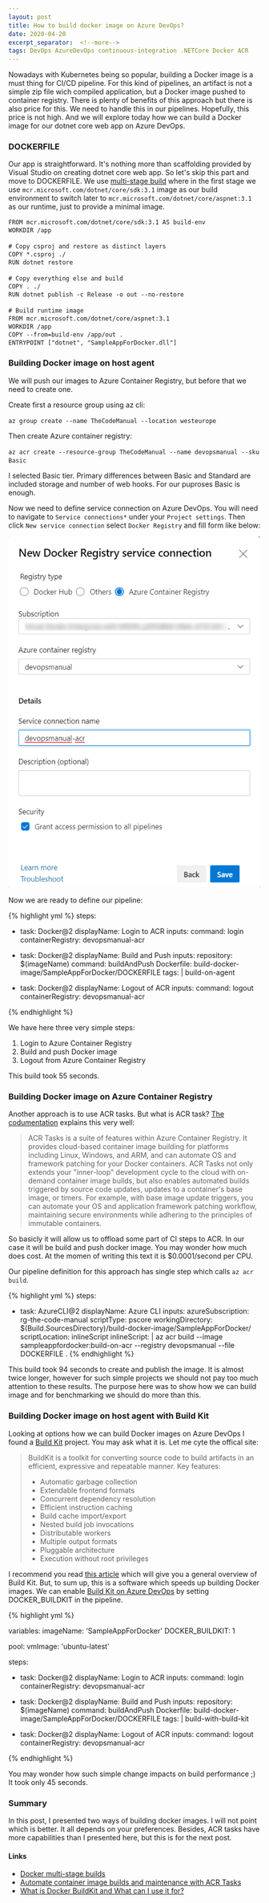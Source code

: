 ```yaml
---
layout: post
title: How to build docker image on Azure DevOps?
date: 2020-04-20
excerpt_separator:  <!--more-->
tags: DevOps AzureDevOps continuous-integration .NETCore Docker ACR
---
```


Nowadays with Kubernetes being so popular, building a Docker image is a must thing for CI/CD pipeline. For this kind of pipelines, an artifact is not a simple zip file wich compiled application, but a Docker image pushed to container registry. There is plenty of benefits of this approach but there is also price for this. We need to handle this in our pipelines. Hopefully, this price is not high. And we will explore today how we can build a Docker image for our dotnet core web app on Azure DevOps.

<!--more-->

### DOCKERFILE

Our app is straightforward. It's nothing more than scaffolding provided by Visual Studio on creating dotnet core web app. So let's skip this part and move to DOCKERFILE. We use [multi-stage build](https://docs.docker.com/develop/develop-images/multistage-build/) where in the first stage we use `mcr.microsoft.com/dotnet/core/sdk:3.1` image as our build environment to switch later to `mcr.microsoft.com/dotnet/core/aspnet:3.1` as our runtime, just to provide a minimal image.

```
FROM mcr.microsoft.com/dotnet/core/sdk:3.1 AS build-env
WORKDIR /app

# Copy csproj and restore as distinct layers
COPY *.csproj ./
RUN dotnet restore

# Copy everything else and build
COPY . ./
RUN dotnet publish -c Release -o out --no-restore

# Build runtime image
FROM mcr.microsoft.com/dotnet/core/aspnet:3.1
WORKDIR /app
COPY --from=build-env /app/out .
ENTRYPOINT ["dotnet", "SampleAppForDocker.dll"]
```

### Building Docker image on host agent

We will push our images to Azure Container Registry, but before that we need to create one.

Create first a resource group using az cli:

`
az group create --name TheCodeManual --location westeurope
`

Then create Azure container registry:

`
az acr create --resource-group TheCodeManual --name devopsmanual --sku Basic
`

I selected Basic tier. Primary differences between Basic and Standard are included storage and number of web hooks. For our puproses Basic is enough.

Now we need to define service connection on Azure DevOps. You will need to navigate to `Service connections*` under your `Project settings`. Then click `New service connection` select `Docker Registry` and fill form like below:

![Adding new ACR service connection](/images/2020-04-20-acr-service-connection.png)

Now we are ready to define our pipeline:

{% highlight yml %}
steps:
- task: Docker@2
  displayName: Login to ACR
  inputs:
    command: login
    containerRegistry: devopsmanual-acr

- task: Docker@2
  displayName: Build and Push
  inputs:
    repository: $(imageName)
    command: buildAndPush
    Dockerfile: build-docker-image/SampleAppForDocker/DOCKERFILE
    tags: |
      build-on-agent

- task: Docker@2
  displayName: Logout of ACR
  inputs:
    command: logout
    containerRegistry: devopsmanual-acr

{% endhighlight %}

We have here three very simple steps:

1. Login to Azure Container Registry
2. Build and push Docker image
3. Logout from Azure Container Registry

This build took 55 seconds. 

### Building Docker image on Azure Container Registry

Another approach is to use ACR tasks. But what is ACR task? [The codumentation](https://docs.microsoft.com/en-us/azure/container-registry/container-registry-tasks-overview#what-is-acr-tasks) explains this very well:

> ACR Tasks is a suite of features within Azure Container Registry. It provides cloud-based container image building for platforms including Linux, Windows, and ARM, and can automate OS and framework patching for your Docker containers. ACR Tasks not only extends your "inner-loop" development cycle to the cloud with on-demand container image builds, but also enables automated builds triggered by source code updates, updates to a container's base image, or timers. For example, with base image update triggers, you can automate your OS and application framework patching workflow, maintaining secure environments while adhering to the principles of immutable containers.

So basicly it will allow us to offload some part of CI steps to ACR. In our case it will be build and push docker image. You may wonder how much does cost. At the momen of writing this text it is $0.0001/second per CPU. 

Our pipeline definition for this approach has single step which calls `az acr build`.

{% highlight yml %}
steps:
- task: AzureCLI@2
  displayName: Azure CLI
  inputs:
    azureSubscription: rg-the-code-manual
    scriptType: pscore
    workingDirectory: $(Build.SourcesDirectory)/build-docker-image/SampleAppForDocker/
    scriptLocation: inlineScript
    inlineScript: |
      az acr build --image sampleappfordocker:build-on-acr --registry devopsmanual --file DOCKERFILE .
{% endhighlight %}

This build took 94 seconds to create and publish the image. It is almost twice longer, however for such simple projects we should not pay too much attention to these results. The purpose here was to show how we can build image and for benchmarking we should do more than this.

### Building Docker image on host agent with Build Kit

Looking at options how we can build Docker images on Azure DevOps I found a [Build Kit](https://github.com/moby/buildkit) project. You may ask what it is. Let me cyte the offical site:

> BuildKit is a toolkit for converting source code to build artifacts in an efficient, expressive and repeatable manner.
> Key features:
> - Automatic garbage collection
> - Extendable frontend formats
> - Concurrent dependency resolution
> - Efficient instruction caching
> - Build cache import/export
> - Nested build job invocations
> - Distributable workers
> - Multiple output formats
> - Pluggable architecture
> - Execution without root privileges

I recommend you read [this article](https://brianchristner.io/what-is-docker-buildkit/) which will give you a general overview of Build Kit. But, to sum up, this is a software which speeds up building Docker images. We can enable [Build Kit on Azure DevOps](https://docs.microsoft.com/en-us/azure/devops/pipelines/ecosystems/containers/build-image?view=azure-devops#buildkit) by setting DOCKER_BUILDKIT in the pipeline.

{% highlight yml %}

variables:
  imageName: 'SampleAppForDocker'
  DOCKER_BUILDKIT: 1

pool:
  vmImage: 'ubuntu-latest'

steps:
- task: Docker@2
  displayName: Login to ACR
  inputs:
    command: login
    containerRegistry: devopsmanual-acr

- task: Docker@2
  displayName: Build and Push
  inputs:
    repository: $(imageName)
    command: buildAndPush
    Dockerfile: build-docker-image/SampleAppForDocker/DOCKERFILE
    tags: |
      build-with-build-kit

- task: Docker@2
  displayName: Logout of ACR
  inputs:
    command: logout
    containerRegistry: devopsmanual-acr

{% endhighlight %}

You may wonder how such simple change impacts on build performance ;) It took only 45 seconds.

### Summary
In this post, I presented two ways of building docker images. I will not point which is better. It all depends on your preferences. Besides, ACR tasks have more capabilities than I presented here, but this is for the next post.

#### Links

- [Docker multi-stage builds](
https://docs.docker.com/develop/develop-images/multistage-build/)
- [Automate container image builds and maintenance with ACR Tasks](https://docs.microsoft.com/en-us/azure/container-registry/container-registry-tasks-overview#what-is-acr-tasks)
- [What is Docker BuildKit and What can I use it for?](https://brianchristner.io/what-is-docker-buildkit/)
